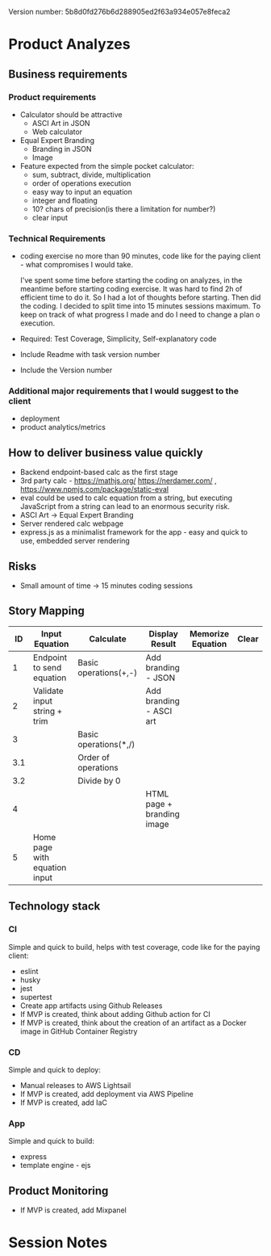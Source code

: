 Version number: 5b8d0fd276b6d288905ed2f63a934e057e8feca2

# Product Analyzes
## Business requirements
### Product requirements
- Calculator should be attractive
    - ASCI Art in JSON
    - Web calculator
- Equal Expert Branding
    - Branding in JSON
    - Image
- Feature expected from the simple pocket calculator:
    - sum, subtract, divide, multiplication
    - order of operations execution
    - easy way to input an equation
    - integer and floating
    - 10? chars of precision(is there a limitation for number?)
    - clear input
### Technical Requirements
- coding exercise no more than 90 minutes, code like for the paying client - what compromises I would take.
    
    I've spent some time before starting the coding on analyzes, in the meantime before starting coding exercise. It was hard to find 2h of efficient time to do it. So I had a lot of thoughts before starting. 
    Then did the coding. I decided to split time into 15 minutes sessions maximum. To keep on track of what progress I made and do I need to change a plan o execution.
- Required: Test Coverage, Simplicity, Self-explanatory code
- Include Readme with task version number 
- Include the Version number

### Additional major requirements that I would suggest to the client
- deployment
- product analytics/metrics

## How to deliver business value quickly
- Backend endpoint-based calc as the first stage
- 3rd party calc - https://mathjs.org/ https://nerdamer.com/ , https://www.npmjs.com/package/static-eval
- eval could be used to calc equation from a string, but executing JavaScript from a string can lead to an enormous security risk.
- ASCI Art -> Equal Expert Branding
- Server rendered calc webpage
- express.js as a minimalist framework for the app - easy and quick to use, embedded server rendering

## Risks
- Small amount of time -> 15 minutes coding sessions

## Story Mapping
|**ID**|**Input Equation**            | **Calculate**         | **Display Result**         | **Memorize Equation** | **Clear** |
|------|------------------------------|-----------------------|----------------------------|-----------------------|-----------|
|1     |Endpoint to send equation     | Basic operations(+,-) | Add branding - JSON        |                       |           |
|2     |Validate input string + trim  |                       | Add branding - ASCI art    |                       |           |
|3     |                              | Basic operations(*,/) |                            |                       |           |
|3.1   |                              |   Order of operations |                            |                       |           |
|3.2   |                              |   Divide by 0         |                            |                       |           |
|4     |                              |                       | HTML page + branding image |                       |           |
|5     |Home page with equation input |                       |                            |                       |           |

## Technology stack

### CI
Simple and quick to build, helps with test coverage, code like for the paying client:
- eslint
- husky
- jest
- supertest
- Create app artifacts using Github Releases
- If MVP is created, think about adding Github action for CI
- If MVP is created, think about the creation of an artifact as a Docker image in GitHub Container Registry
### CD
Simple and quick to deploy:
- Manual releases to AWS Lightsail
- If MVP is created, add deployment via AWS Pipeline
- If MVP is created, add IaC
### App
Simple and quick to build:
- express
- template engine - ejs
## Product Monitoring
 - If MVP is created, add Mixpanel
 
# Session Notes
